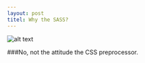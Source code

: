 ```yaml
---
layout: post
titel: Why the SASS?
---
```


![alt text](http://media02.hongkiat.com/getting-started-saas/sass-getting-started.jpg "sass logo")


###No, not the attitude the CSS preprocessor.

